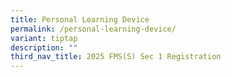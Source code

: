 ```yaml
---
title: Personal Learning Device
permalink: /personal-learning-device/
variant: tiptap
description: ""
third_nav_title: 2025 FMS(S) Sec 1 Registration
---
```


